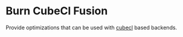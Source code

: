 # Burn CubeCl Fusion

Provide optimizations that can be used with [cubecl](../burn-cubecl) based backends.
